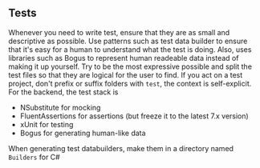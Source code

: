 ## Tests

Whenever you need to write test, ensure that they are as small and descriptive as possible.
Use patterns such as test data builder to ensure that it's easy for a human to understand what the test is doing.
Also, uses libraries such as Bogus to represent human readeable data instead of making it up yourself.
Try to be the most expressive possible and split the test files so that they are logical for the user to find.
If you act on a test project, don't prefix or suffix folders with `test`, the context is self-explicit.
For the backend, the test stack is 
- NSubstitute for mocking
- FluentAssertions for assertions (but freeze it to the latest 7.x version)
- xUnit for testing
- Bogus for generating human-like data

When generating test databuilders, make them in a directory named `Builders` for C#